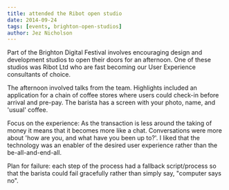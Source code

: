 ```yaml
---
title: attended the Ribot open studio
date: 2014-09-24
tags: [events, brighton-open-studios]
author: Jez Nicholson
---
```

​​Part of the Brighton Digital Festival involves encouraging design and development studios to open their doors for an afternoon. One of these studios was Ribot Ltd who are fast becoming our User Experience consultants of choice.

​The afternoon involved talks from the team. Highlights included an application for a chain of coffee stores where users could check-in before arrival and pre-pay. The barista has a screen with your photo, name, and 'usual' coffee. 

Focus on the experience: As the transaction is less around the taking of money it means that it becomes more like a chat. Conversations were more about 'how are you, and what have you been up to?'. I liked that the technology was an enabler of the desired user experience rather than the be-all-and-end-all.

Plan for failure: each step of the process had a fallback script/process so that the barista could fail gracefully rather than simply say, "computer says no".
